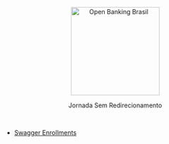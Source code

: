 <p align="center">
    <img width="200px" src="https://user-images.githubusercontent.com/66042/186520578-30b9fe50-3fd5-4194-9a8f-fcc0dfc52e15.png" align="center" alt="Open Banking Brasil" />
    <p align="center">
        Jornada Sem Redirecionamento
    </p>
</p>


<br/>



- [Swagger Enrollments](https://editor.swagger.io/?url=https://raw.githubusercontent.com/nic/no-redirect/main/swagger-apis/enrollments/1.0.0-beta.1.yml) 

